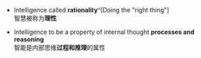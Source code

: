 - Intelligence called **rationality**^[Doing the "right thing"]  
  智慧被称为**理性**

- Intelligence to be a property of internal thought **processes and reasoning**  
  智能是内部思维**过程和推理**的属性
